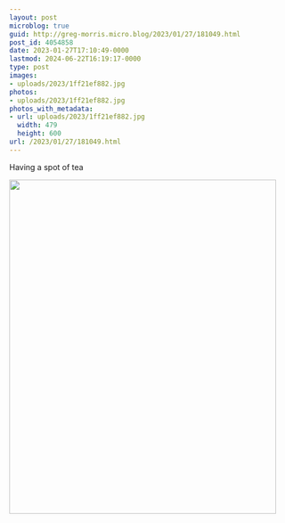 ```yaml
---
layout: post
microblog: true
guid: http://greg-morris.micro.blog/2023/01/27/181049.html
post_id: 4054858
date: 2023-01-27T17:10:49-0000
lastmod: 2024-06-22T16:19:17-0000
type: post
images:
- uploads/2023/1ff21ef882.jpg
photos:
- uploads/2023/1ff21ef882.jpg
photos_with_metadata:
- url: uploads/2023/1ff21ef882.jpg
  width: 479
  height: 600
url: /2023/01/27/181049.html
---
```

Having a spot of tea

<img src="uploads/2023/1ff21ef882.jpg" width="479" height="600" alt="">

